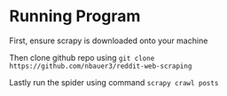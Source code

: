 # Running Program

First, ensure scrapy is downloaded onto your machine

Then clone github repo using `git clone https://github.com/nbauer3/reddit-web-scraping`

Lastly run the spider using command `scrapy crawl posts`
